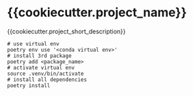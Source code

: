 # {{cookiecutter.project_name}}

{{cookiecutter.project_short_description}}

```shell script
# use virtual env
poetry env use '<conda virtual env>'
# install 3rd package
poetry add <package_name>
# activate virtual env
source .venv/bin/activate
# install all dependencies
poetry install
```
